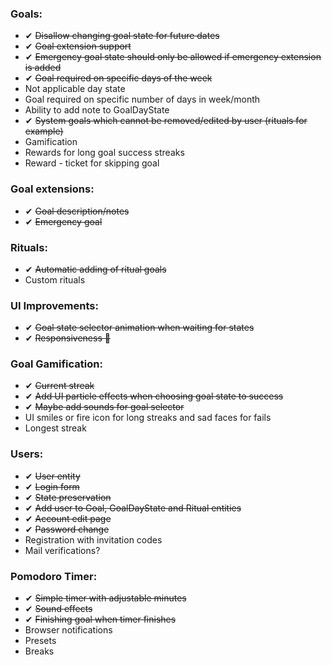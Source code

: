 ﻿### Goals:
- ✔ ~~Disallow changing goal state for future dates~~
- ✔ ~~Goal extension support~~
- ✔ ~~Emergency goal state should only be allowed if emergency extension is added~~
- ✔ ~~Goal required on specific days of the week~~
- Not applicable day state
- Goal required on specific number of days in week/month
- Ability to add note to GoalDayState
- ✔ ~~System goals which cannot be removed/edited by user (rituals for example)~~
- Gamification
- Rewards for long goal success streaks
- Reward - ticket for skipping goal

### Goal extensions:
- ✔ ~~Goal description/notes~~
- ✔ ~~Emergency goal~~

### Rituals:
- ✔ ~~Automatic adding of ritual goals~~
- Custom rituals

### UI Improvements:
- ✔ ~~Goal state selector animation when waiting for states~~
- ✔ ~~Responsiveness 👹~~

### Goal Gamification:
- ✔ ~~Current streak~~
- ✔ ~~Add UI particle effects when choosing goal state to success~~
- ✔ ~~Maybe add sounds for goal selector~~
- UI smiles or fire icon for long streaks and sad faces for fails
- Longest streak

### Users:
- ✔ ~~User entity~~
- ✔ ~~Login form~~
- ✔ ~~State preservation~~
- ✔ ~~Add user to Goal, GoalDayState and Ritual entities~~
- ✔ ~~Account edit page~~
- ✔ ~~Password change~~
- Registration with invitation codes
- Mail verifications?

### Pomodoro Timer:
- ✔ ~~Simple timer with adjustable minutes~~
- ✔ ~~Sound effects~~
- ✔ ~~Finishing goal when timer finishes~~
- Browser notifications
- Presets
- Breaks